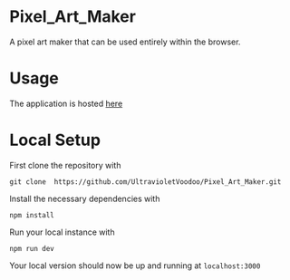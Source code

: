 # Pixel_Art_Maker
A pixel art maker that can be used entirely within the browser.

# Usage
The application is hosted [here](https://pixelart.jonbezeau.dev/)

# Local Setup
First clone the repository with
```
git clone  https://github.com/UltravioletVoodoo/Pixel_Art_Maker.git
```
Install the necessary dependencies with
```
npm install
```
Run your local instance with 
```
npm run dev
```
Your local version should now be up and running at `localhost:3000`
